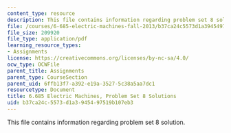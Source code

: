 ```yaml
---
content_type: resource
description: This file contains information regarding problem set 8 solution.
file: /courses/6-685-electric-machines-fall-2013/b37ca24c5573d1a3945497519b107eb3_MIT6_685F13_ps08ans.pdf
file_size: 209920
file_type: application/pdf
learning_resource_types:
- Assignments
license: https://creativecommons.org/licenses/by-nc-sa/4.0/
ocw_type: OCWFile
parent_title: Assignments
parent_type: CourseSection
parent_uid: 6ffb13f7-a392-e19a-3527-5c38a5aa7dc1
resourcetype: Document
title: 6.685 Electric Machines, Problem Set 8 Solutions
uid: b37ca24c-5573-d1a3-9454-97519b107eb3
---
```

This file contains information regarding problem set 8 solution.